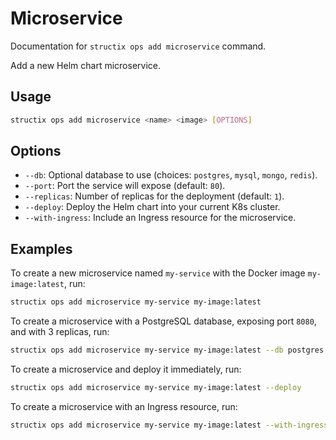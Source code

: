 # Microservice

Documentation for `structix ops add microservice` command.

Add a new Helm chart microservice.

## Usage

```bash
structix ops add microservice <name> <image> [OPTIONS]
```

## Options

- `--db`: Optional database to use (choices: `postgres`, `mysql`, `mongo`, `redis`).
- `--port`: Port the service will expose (default: `80`).
- `--replicas`: Number of replicas for the deployment (default: `1`).
- `--deploy`: Deploy the Helm chart into your current K8s cluster.
- `--with-ingress`: Include an Ingress resource for the microservice.

## Examples

To create a new microservice named `my-service` with the Docker image `my-image:latest`, run:

```bash
structix ops add microservice my-service my-image:latest
```

To create a microservice with a PostgreSQL database, exposing port `8080`, and with 3 replicas, run:

```bash
structix ops add microservice my-service my-image:latest --db postgres --port 8080 --replicas 3
```

To create a microservice and deploy it immediately, run:

```bash
structix ops add microservice my-service my-image:latest --deploy
```

To create a microservice with an Ingress resource, run:

```bash
structix ops add microservice my-service my-image:latest --with-ingress
```